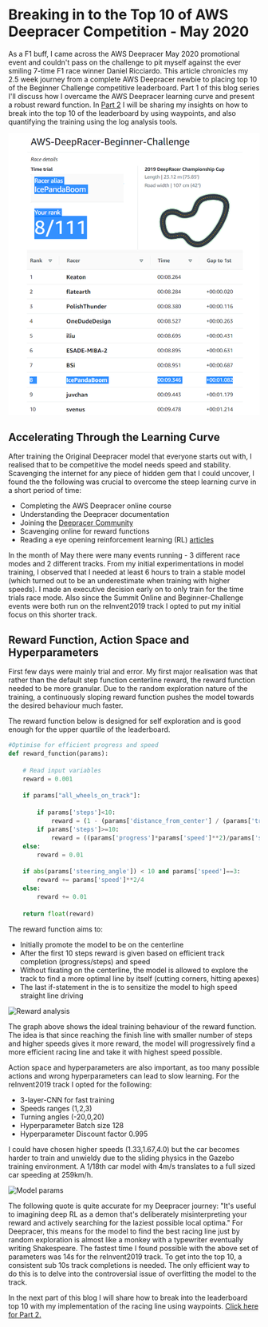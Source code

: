 # Breaking in to the Top 10 of AWS Deepracer Competition - May 2020

As a F1 buff, I came across the AWS Deepracer May 2020 promotional event and couldn't pass on the challenge to pit myself against the ever smiling 7-time F1 race winner Daniel Ricciardo. This article chronicles my 2.5 week journey from a complete AWS Deepracer newbie to placing top 10 of the Beginner Challenge competitive leaderboard. Part 1 of this blog series I'll discuss how I overcame the AWS Deepracer learning curve and present a robust reward function. In [Part 2](part2.md) I will be sharing my insights on how to break into the top 10 of the leaderboard by using waypoints, and also quantifying the training using the log analysis tools. 

![leaderboard](Assets/Leaderboard_top10.png)

## Accelerating Through the Learning Curve

After training the Original Deepracer model that everyone starts out with, I realised that to be competitive the model needs speed and stability. Scavenging the internet for any piece of hidden gem that I could uncover, I found the the following was crucial to overcome the steep learning curve in a short period of time: 
* Completing the AWS Deepracer online course
* Understanding the Deepracer documentation
* Joining the [Deepracer Community](https://deepracing.io/)
* Scavenging online for reward functions
* Reading a eye opening reinforcement learning (RL) [articles](https://www.alexirpan.com/2018/02/14/rl-hard.html)

In the month of May there were many events running - 3 different race modes and 2 different tracks. From my initial experimentations in model training, I observed that I needed at least 6 hours to train a stable model (which turned out to be an underestimate when training with higher speeds). I made an executive decision early on to only train for the time trials race mode. Also since the Summit Online and Beginner-Challenge events were both run on the reInvent2019 track I opted to put my initial focus on this shorter track.

## Reward Function, Action Space and Hyperparameters

First few days were mainly trial and error. My first major realisation was that rather than the default step function centerline reward, the reward function needed to be more granular. Due to the random exploration nature of the training, a continuously sloping reward function pushes the model towards the desired behaviour much faster. 

The reward function below is designed for self exploration and is good enough for the upper quartile of the leaderboard. 

```python
#Optimise for efficient progress and speed
def reward_function(params):

    # Read input variables
    reward = 0.001

    if params["all_wheels_on_track"]:

        if params['steps']<10:
            reward = (1 - (params['distance_from_center'] / (params['track_width']/2))**(4))*params['speed']**2
        if params['steps']>=10:
            reward = ((params['progress']*params['speed']**2)/params['steps'])*2
    else:
        reward = 0.01

    if abs(params['steering_angle']) < 10 and params['speed']==3:
        reward += params['speed']**2/4
    else:
        reward += 0.01

    return float(reward)
````

The reward function aims to:
* Initially promote the model to be on the centerline
* After the first 10 steps reward is given based on efficient track completion (progress/steps) and speed
* Without fixating on the centerline, the model is allowed to explore the track to find a more optimal line by itself (cutting corners, hitting apexes)
* The last if-statement in the is to sensitize the model to high speed straight line driving

![Reward analysis](Assets/Reward_analysis.png)

The graph above shows the ideal training behaviour of the reward function. The idea is that since reaching the finish line with smaller number of steps and higher speeds gives it more reward, the model will progressively find a more efficient racing line and take it with highest speed possible.

Action space and hyperparameters are also important, as too many possible actions and wrong hyperparameters can lead to slow learning. For the reInvent2019 track I opted for the following:

* 3-layer-CNN for fast training
* Speeds ranges (1,2,3) 
* Turning angles (-20,0,20)
* Hyperparameter Batch size 128
* Hyperparameter Discount factor 0.995

I could have chosen higher speeds (1.33,1.67,4.0) but the car becomes harder to train and unwieldy due to the sliding physics in the Gazebo training environment. A 1/18th car model with 4m/s translates to a full sized car speeding at 259km/h.

![Model params](Assets/Model_params_combined.png)

The following quote is quite accurate for my Deepracer journey: "It's useful to imagining deep RL as a demon that's deliberately misinterpreting your reward and actively searching for the laziest possible local optima." For Deepracer, this means for the model to find the best racing line just by random exploration is almost like a monkey with a typewriter eventually writing Shakespeare. The fastest time I found possible with the above set of parameters was 14s for the reInvent2019 track. To get into the top 10, a consistent sub 10s track completions is needed. The only efficient way to do this is to delve into the controversial issue of overfitting the model to the track. 

In the next part of this blog I will share how to break into the leaderboard top 10 with my implementation of the racing line using waypoints. [Click here for Part 2.](part2.md)
